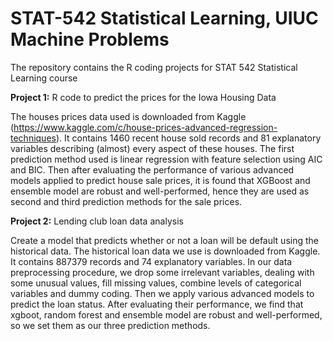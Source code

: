 # STAT-542 Statistical Learning, UIUC Machine Problems 
The repository contains the R coding projects for STAT 542 Statistical Learning course

**Project 1:** R code to predict the prices for the Iowa Housing Data

The houses prices data used is downloaded from Kaggle (https://www.kaggle.com/c/house-prices-advanced-regression-techniques). It contains 1460 recent house sold records and 81 explanatory variables describing (almost) every aspect of these houses. 
The first prediction method used is linear regression with feature selection using AIC and BIC. Then after evaluating the performance of various advanced models applied to predict house sale prices, it is found that XGBoost and ensemble model are robust and well-performed, hence they are used as second and third prediction methods for the sale prices.

**Project 2:** Lending club loan data analysis

Create a model that predicts whether or not a loan will be default using the historical data. The historical loan data we use is downloaded from Kaggle. It contains 887379 records and 74 explanatory variables. In our data preprocessing procedure, we drop some irrelevant variables, dealing with some unusual values, fill missing values, combine levels of categorical variables and dummy coding. Then we apply various advanced models to predict the loan status. After evaluating their performance, we find that xgboot, random forest and ensemble model are robust and well-performed, so we set them as our three prediction methods.
